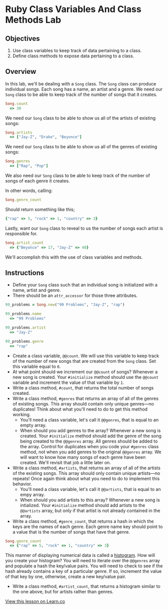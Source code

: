 # Ruby Class Variables And Class Methods Lab

## Objectives

1. Use class variables to keep track of data pertaining to a class. 
2. Define class methods to expose data pertaining to a class.

## Overview

In this lab, we'll be dealing with a `Song` class. The `Song` class can produce individual songs. Each song has a name, an artist and a genre. We need our `Song` class to be able to keep track of the number of songs that it creates. 

```ruby
Song.count
  => 30
```

We need our `Song` class to be able to show us all of the artists of existing songs:

```ruby
Song.artists
  => ["Jay-Z", "Drake", "Beyonce"]
```

We need our `Song` class to be able to show us all of the genres of existing songs:

```ruby
Song.genres
  => ["Rap", "Pop"]
```

We also need our `Song` class to be able to keep track of the number of songs of each genre it creates. 

In other words, calling:

```ruby
Song.genre_count
``` 

Should return something like this;

```ruby
{"rap" => 5, "rock" => 1, "country" => 3}
```

Lastly, want our `Song` class to reveal to us the number of songs each artist is responsible for. 

```ruby
Song.artist_count
  => {"Beyonce" => 17, "Jay-Z" => 40}
``` 

We'll accomplish this with the use of class variables and methods. 

## Instructions

* Define your `Song` class such that an individual song is initialized with a name, artist and genre. 
* There should be an `attr_accessor` for those three attributes. 

```ruby
99_problems = Song.new("99 Problems", "Jay-Z", "rap")

99_problems.name
  => "99 Problems"

99_problems.artist
  => "Jay-Z"

99_problems.genre
  => "rap"
```

* Create a class variable, `@@count`. We will use this variable to keep track of the number of new songs that are created from the `Song` class. Set this variable equal to `0`.
* At what point should we increment our `@@count` of songs? Whenever a new song is created. Your `#initialize` method should use the `@@count` variable and increment the value of that variable by `1`. 
* Write a class method, `#count`, that returns the total number of songs created. 
* Write a class method, `#genres` that returns an array of all of the genres of existing songs. This array should contain only unique genres––no duplicates! Think about what you'll need to do to get this method working. 
  * You'll need a class variable, let's call it `@@genres`, that is equal to an empty array. 
  * When should you add genres to the array? Whenever a new song is created. Your `#initialize` method should add the genre of the song being created to the `@@genres` array. All genres should be added to the array. Control for duplicates when you code your `#genres` class method, not when you add genres to the original `@@genres` array. We will want to know how many songs of each genre have been created. We'll revisit that job a little later on. 
* Write a class method, `#artists`, that returns an array of all of the artists of the existing songs. This array should only contain unique artists––no repeats! Once again think about what you need to do to implement this behavior.
  * You'll need a class variable, let's call it `@@artists`, that is equal to an empy array. 
  * When should you add artists to this array? Whenever a new song is intialized. Your `#initialize` method should add artists to the `@@artists` array, but only if that artist is not already contained in the array. 
* Write a class method, `#genre_count`, that returns a hash in which the keys are the names of each genre. Each genre name key should point to a value that is the number of songs that have that genre. 

```ruby
Song.genre_count
  => {"rap" => 5, "rock" => 1, "country" => 3}
```

This manner of displaying numerical data is called a [histogram](https://en.wikipedia.org/wiki/Histogram). How will you create your histogram? You will need to iterate over the `@@genres` array and populate a hash the key/value pairs. You will need to check to see if the hash already contains a key of a particular genre. If so, increment the value of that key by one, otherwise, create a new key/value pair.

* Write a class method, `#artist_count`, that returns a histogram similar to the one above, but for artists rather than genres. 


<a href='https://learn.co/lessons/ruby-class-variables-and-class-methods-lab' data-visibility='hidden'>View this lesson on Learn.co</a>
